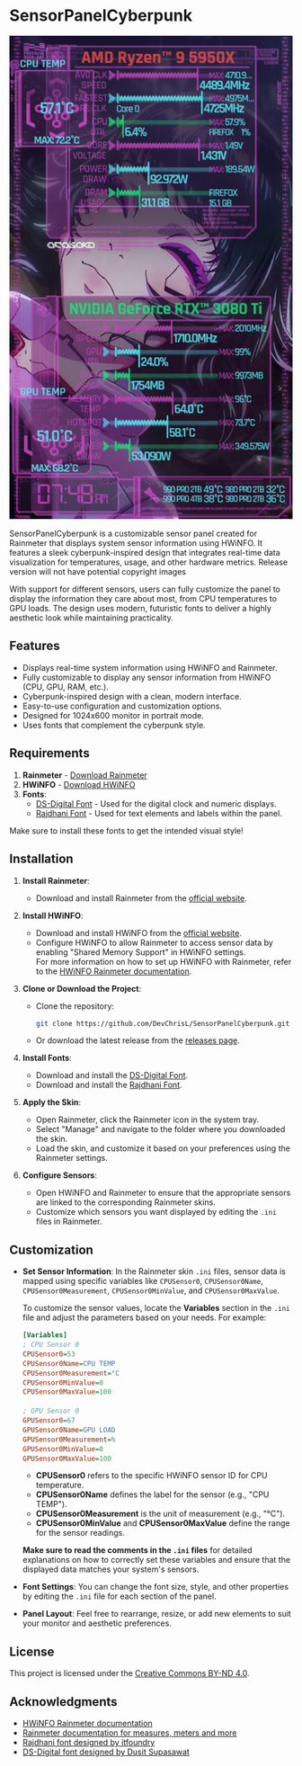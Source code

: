 
# SensorPanelCyberpunk

![Preview Image](images/screenshot.png) <!-- Add path to your preview image -->

SensorPanelCyberpunk is a customizable sensor panel created for Rainmeter that displays system sensor information using HWiNFO. It features a sleek cyberpunk-inspired design that integrates real-time data visualization for temperatures, usage, and other hardware metrics. Release version will not have potential copyright images

With support for different sensors, users can fully customize the panel to display the information they care about most, from CPU temperatures to GPU loads. The design uses modern, futuristic fonts to deliver a highly aesthetic look while maintaining practicality.

## Features

- Displays real-time system information using HWiNFO and Rainmeter.
- Fully customizable to display any sensor information from HWiNFO (CPU, GPU, RAM, etc.).
- Cyberpunk-inspired design with a clean, modern interface.
- Easy-to-use configuration and customization options.
- Designed for 1024x600 monitor in portrait mode.
- Uses fonts that complement the cyberpunk style.

## Requirements

1. **Rainmeter** - [Download Rainmeter](https://www.rainmeter.net/)
2. **HWiNFO** - [Download HWiNFO](https://www.hwinfo.com/)
3. **Fonts**:
   - [DS-Digital Font](https://www.dafont.com/ds-digital.font) - Used for the digital clock and numeric displays.
   - [Rajdhani Font](https://github.com/itfoundry/rajdhani) - Used for text elements and labels within the panel.
  
Make sure to install these fonts to get the intended visual style!

## Installation

1. **Install Rainmeter**:
   - Download and install Rainmeter from the [official website](https://www.rainmeter.net/).

2. **Install HWiNFO**:
   - Download and install HWiNFO from the [official website](https://www.hwinfo.com/).
   - Configure HWiNFO to allow Rainmeter to access sensor data by enabling "Shared Memory Support" in HWiNFO settings.  
   For more information on how to set up HWiNFO with Rainmeter, refer to the [HWiNFO Rainmeter documentation](https://docs.rainmeter.net/tips/hwinfo/).

3. **Clone or Download the Project**:
   - Clone the repository:  
     ```bash
     git clone https://github.com/DevChrisL/SensorPanelCyberpunk.git
     ```
   - Or download the latest release from the [releases page](#).

4. **Install Fonts**:
   - Download and install the [DS-Digital Font](https://www.dafont.com/ds-digital.font).
   - Download and install the [Rajdhani Font](https://github.com/itfoundry/rajdhani).

5. **Apply the Skin**:
   - Open Rainmeter, click the Rainmeter icon in the system tray.
   - Select "Manage" and navigate to the folder where you downloaded the skin.
   - Load the skin, and customize it based on your preferences using the Rainmeter settings.

6. **Configure Sensors**:
   - Open HWiNFO and Rainmeter to ensure that the appropriate sensors are linked to the corresponding Rainmeter skins.
   - Customize which sensors you want displayed by editing the `.ini` files in Rainmeter.

## Customization

- **Set Sensor Information**: In the Rainmeter skin `.ini` files, sensor data is mapped using specific variables like `CPUSensor0`, `CPUSensor0Name`, `CPUSensor0Measurement`, `CPUSensor0MinValue`, and `CPUSensor0MaxValue`. 

   To customize the sensor values, locate the **Variables** section in the `.ini` file and adjust the parameters based on your needs. For example:

   ```ini
   [Variables]
   ; CPU Sensor 0
   CPUSensor0=53
   CPUSensor0Name=CPU TEMP
   CPUSensor0Measurement=°C
   CPUSensor0MinValue=0
   CPUSensor0MaxValue=100

   ; GPU Sensor 0
   GPUSensor0=67
   GPUSensor0Name=GPU LOAD
   GPUSensor0Measurement=%
   GPUSensor0MinValue=0
   GPUSensor0MaxValue=100
   ```

   - **CPUSensor0** refers to the specific HWiNFO sensor ID for CPU temperature.
   - **CPUSensor0Name** defines the label for the sensor (e.g., "CPU TEMP").
   - **CPUSensor0Measurement** is the unit of measurement (e.g., "°C").
   - **CPUSensor0MinValue** and **CPUSensor0MaxValue** define the range for the sensor readings.

   **Make sure to read the comments in the `.ini` files** for detailed explanations on how to correctly set these variables and ensure that the displayed data matches your system's sensors.

- **Font Settings**: You can change the font size, style, and other properties by editing the `.ini` file for each section of the panel.
- **Panel Layout**: Feel free to rearrange, resize, or add new elements to suit your monitor and aesthetic preferences.

## License

This project is licensed under the [Creative Commons BY-ND 4.0](https://creativecommons.org/licenses/by-nd/4.0/).

## Acknowledgments

* [HWiNFO Rainmeter documentation](https://docs.rainmeter.net/tips/hwinfo/)
* [Rainmeter documentation for measures, meters and more](https://docs.rainmeter.net/manual/)
* [Rajdhani font designed by itfoundry](https://github.com/itfoundry/rajdhani?tab=readme-ov-file)
* [DS-Digital font designed by Dusit Supasawat](https://www.dafont.com/font-comment.php?file=ds_digital)

